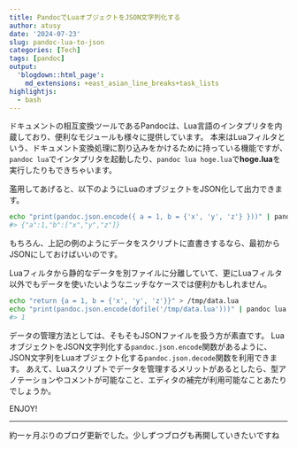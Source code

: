 ```yaml
---
title: PandocでLuaオブジェクトをJSON文字列化する
author: atusy
date: '2024-07-23'
slug: pandoc-lua-to-json
categories: [Tech]
tags: [pandoc]
output:
  'blogdown::html_page':
    md_extensions: +east_asian_line_breaks+task_lists
highlightjs:
  - bash
---
```



ドキュメントの相互変換ツールであるPandocは、Lua言語のインタプリタを内蔵しており、便利なモジュールも様々に提供しています。
本来はLuaフィルタという、ドキュメント変換処理に割り込みをかけるために持っている機能ですが、`pandoc lua`でインタプリタを起動したり、`pandoc lua hoge.lua`で**hoge.lua**を実行したりもできちゃいます。

濫用してあげると、以下のようにLuaのオブジェクトをJSON化して出力できます。

``` bash
echo "print(pandoc.json.encode({ a = 1, b = {'x', 'y', 'z'} }))" | pandoc lua -
#> {"a":1,"b":["x","y","z"]}
```

もちろん、上記の例のようにデータをスクリプトに直書きするなら、最初からJSONにしておけばいいのです。

Luaフィルタから静的なデータを別ファイルに分離していて、更にLuaフィルタ以外でもデータを使いたいようなニッチなケースでは便利かもしれません。

``` bash
echo "return {a = 1, b = {'x', 'y', 'z'}}" > /tmp/data.lua
echo "print(pandoc.json.encode(dofile('/tmp/data.lua')))" | pandoc lua - | jq .a
#> 1
```

データの管理方法としては、そもそもJSONファイルを扱う方が素直です。
LuaオブジェクトをJSON文字列化する`pandoc.json.encode`関数があるように、JSON文字列をLuaオブジェクト化する`pandoc.json.decode`関数を利用できます。
あえて、Luaスクリプトでデータを管理するメリットがあるとしたら、型アノテーションやコメントが可能なこと、エディタの補完が利用可能なことあたりでしょうか。

ENJOY!

------------------------------------------------------------------------

約一ヶ月ぶりのブログ更新でした。少しずつブログも再開していきたいですね
